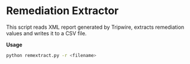 # Remediation Extractor
This script reads XML report generated by Tripwire, extracts remediation values and writes it to a CSV file.

**Usage**

```sh
python remextract.py -r <filename>
```